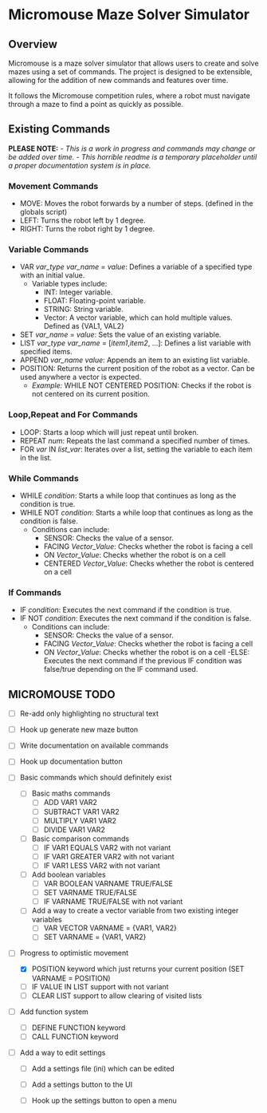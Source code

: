 # Micromouse Maze Solver Simulator

## Overview
Micromouse is a maze solver simulator that allows users to create and solve mazes using a set of commands. The project is designed to be extensible, allowing for the addition of new commands and features over time.

It follows the Micromouse competition rules, where a robot must navigate through a maze to find a point as quickly as possible.

## Existing Commands
**PLEASE NOTE:**
*- This is a work in progress and commands may change or be added over time.*
*- This horrible readme is a temporary placeholder until a proper documentation system is in place.*

### Movement Commands
- MOVE: Moves the robot forwards by a number of steps. (defined in the globals script)
- LEFT: Turns the robot left by 1 degree.
- RIGHT: Turns the robot right by 1 degree.

### Variable Commands
- VAR *var_type* *var_name* = *value*: Defines a variable of a specified type with an initial value.
    - Variable types include:
        - INT: Integer variable.
        - FLOAT: Floating-point variable.
        - STRING: String variable.
        - Vector: A vector variable, which can hold multiple values. Defined as {VAL1, VAL2}
- SET *var_name* = *value*: Sets the value of an existing variable.
- LIST *var_type* *var_name* = [*item1*,*item2*, ...]: Defines a list variable with specified items.
- APPEND *var_name* *value*: Appends an item to an existing list variable.
- POSITION: Returns the current position of the robot as a vector. Can be used anywhere a vector is expected.
    - *Example:* WHILE NOT CENTERED POSITION: Checks if the robot is not centered on its current position.

### Loop,Repeat and For Commands
- LOOP: Starts a loop which will just repeat until broken.
- REPEAT *num*: Repeats the last command a specified number of times.
- FOR *var* IN *list_var*: Iterates over a list, setting the variable to each item in the list.

### While Commands
- WHILE *condition*: Starts a while loop that continues as long as the condition is true.
- WHILE NOT *condition*: Starts a while loop that continues as long as the condition is false.
    - Conditions can include:
        - SENSOR: Checks the value of a sensor.
        - FACING *Vector_Value*: Checks whether the robot is facing a cell
        - ON *Vector_Value*: Checks whether the robot is on a cell
        - CENTERED *Vector_Value*: Checks whether the robot is centered on a cell

### If Commands
- IF *condition*: Executes the next command if the condition is true.
- IF NOT *condition*: Executes the next command if the condition is false.
    - Conditions can include:
        - SENSOR: Checks the value of a sensor.
        - FACING *Vector_Value*: Checks whether the robot is facing a cell
        - ON *Vector_Value*: Checks whether the robot is on a cell
-ELSE: Executes the next command if the previous IF condition was false/true depending on the IF command used.

## MICROMOUSE TODO

- [ ] Re-add only highlighting no structural text
- [ ] Hook up generate new maze button
- [ ] Write documentation on available commands
- [ ] Hook up documentation button

- [ ] Basic commands which should definitely exist
    - [ ] Basic maths commands
        - [ ] ADD VAR1 VAR2
        - [ ] SUBTRACT VAR1 VAR2
        - [ ] MULTIPLY VAR1 VAR2
        - [ ] DIVIDE VAR1 VAR2
    - [ ] Basic comparison commands
        - [ ] IF VAR1 EQUALS VAR2 with not variant
        - [ ] IF VAR1 GREATER VAR2 with not variant
        - [ ] IF VAR1 LESS VAR2 with not variant
    - [ ] Add boolean variables
        - [ ] VAR BOOLEAN VARNAME TRUE/FALSE
        - [ ] SET VARNAME TRUE/FALSE
        - [ ] IF VARNAME TRUE/FALSE with not variant
    - [ ] Add a way to create a vector variable from two existing integer variables
        - [ ] VAR VECTOR VARNAME = {VAR1, VAR2}
        - [ ] SET VARNAME = {VAR1, VAR2}

- [ ] Progress to optimistic movement
    - [x] POSITION keyword which just returns your current position (SET VARNAME = POSITION)
    - [ ] IF VALUE IN LIST support with not variant
    - [ ] CLEAR LIST support to allow clearing of visited lists

- [ ] Add function system
    - [ ] DEFINE FUNCTION keyword
    - [ ] CALL FUNCTION keyword

- [ ] Add a way to edit settings
    - [ ] Add a settings file (ini) which can be edited
    - [ ] Add a settings button to the UI
    - [ ] Hook up the settings button to open a menu
    
